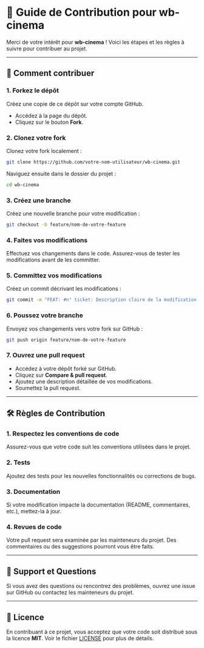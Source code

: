 # 🤝 **Guide de Contribution pour wb-cinema**

Merci de votre intérêt pour **wb-cinema** ! Voici les étapes et les règles à suivre pour contribuer au projet.

---

## 🚀 **Comment contribuer**

### 1. Forkez le dépôt
Créez une copie de ce dépôt sur votre compte GitHub.
- Accédez à la page du dépôt.
- Cliquez sur le bouton **Fork**.

### 2. Clonez votre fork
Clonez votre fork localement :
```sh
git clone https://github.com/votre-nom-utilisateur/wb-cinema.git
```
Naviguez ensuite dans le dossier du projet :
```sh
cd wb-cinema
```

### 3. Créez une branche
Créez une nouvelle branche pour votre modification :
```sh
git checkout -b feature/nom-de-votre-feature
```

### 4. Faites vos modifications
Effectuez vos changements dans le code. Assurez-vous de tester les modifications avant de les committer.

### 5. Committez vos modifications
Créez un commit décrivant les modifications :
```sh
git commit -m "FEAT: #n° ticket: Description claire de la modification apportée"
```

### 6. Poussez votre branche
Envoyez vos changements vers votre fork sur GitHub :
```sh
git push origin feature/nom-de-votre-feature
```

### 7. Ouvrez une pull request
- Accédez à votre dépôt forké sur GitHub.
- Cliquez sur **Compare & pull request**.
- Ajoutez une description détaillée de vos modifications.
- Soumettez la pull request.

---

## 🛠 **Règles de Contribution**

### 1. Respectez les conventions de code
Assurez-vous que votre code suit les conventions utilisées dans le projet.

### 2. Tests
Ajoutez des tests pour les nouvelles fonctionnalités ou corrections de bugs.

### 3. Documentation
Si votre modification impacte la documentation (README, commentaires, etc.), mettez-la à jour.

### 4. Revues de code
Votre pull request sera examinée par les mainteneurs du projet. Des commentaires ou des suggestions pourront vous être faits.

---

## 📧 **Support et Questions**
Si vous avez des questions ou rencontrez des problèmes, ouvrez une issue sur GitHub ou contactez les mainteneurs du projet.

---

## 📄 **Licence**

En contribuant à ce projet, vous acceptez que votre code soit distribué sous la licence **MIT**. Voir le fichier [LICENSE](LICENSE) pour plus de détails.

